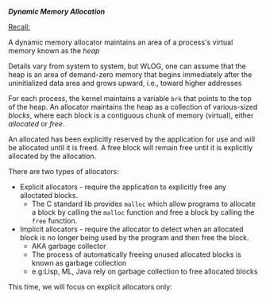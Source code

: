 ***Dynamic Memory Allocation***

[Recall:](http://static.duartes.org/img/blogPosts/linuxFlexibleAddressSpaceLayout.png)

A dynamic memory allocator maintains an area of a process's virtual memory known as the *heap*

Details vary from system to system, but WLOG, one can assume that the heap is an area of demand-zero memory that begins immediately after the uninitialized data area and grows upward, i.e., toward higher addresses

For each process, the kernel maintains a variable ```brk``` that points to the top of the heap. An allocator maintains the heap as a collection of various-sized *blocks*, where each block is a contiguous chunk of memory (virtual), either *allocated* or *free*.

An allocated has been explicitly reserved by the application for use and will be allocated until it is freed. A free block will remain free until it is explicitly allocated by the allocation.

There are two types of allocators:

- Explicit allocators - require the application to explicitly free any alloctated blocks.
	- The C standard lib provides ```malloc``` which allow programs to allocate a block by calling the ```malloc``` function and free a block by calling the ```free``` function.
- Implicit allocators - require the allocator to detect when an allocated block is no longer being used by the program and then free the block.
	- AKA garbage collector
	- The process of automatically freeing unused allocated blocks is known as garbage collection
	- e.g:Lisp, ML, Java rely on garbage collection to free allocated blocks
	
This time, we will focus on explicit allocators only:
